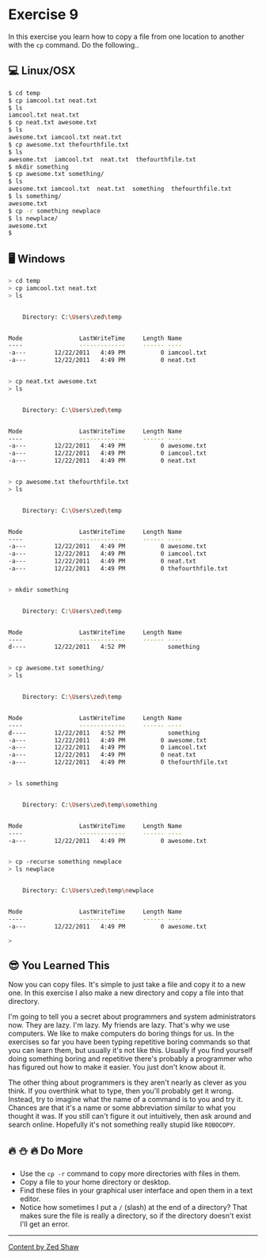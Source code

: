 # Exercise 9

In this exercise you learn how to copy a file from one location to another with the `cp` command. Do the following..

## :computer: Linux/OSX

```bash
$ cd temp
$ cp iamcool.txt neat.txt
$ ls
iamcool.txt neat.txt
$ cp neat.txt awesome.txt
$ ls
awesome.txt iamcool.txt neat.txt
$ cp awesome.txt thefourthfile.txt
$ ls
awesome.txt  iamcool.txt  neat.txt  thefourthfile.txt
$ mkdir something
$ cp awesome.txt something/
$ ls
awesome.txt iamcool.txt  neat.txt  something  thefourthfile.txt
$ ls something/
awesome.txt
$ cp -r something newplace
$ ls newplace/
awesome.txt
$
```

## 🖥 Windows

```bash
> cd temp
> cp iamcool.txt neat.txt
> ls


    Directory: C:\Users\zed\temp


Mode                LastWriteTime     Length Name
----                -------------     ------ ----
-a---        12/22/2011   4:49 PM          0 iamcool.txt
-a---        12/22/2011   4:49 PM          0 neat.txt


> cp neat.txt awesome.txt
> ls


    Directory: C:\Users\zed\temp


Mode                LastWriteTime     Length Name
----                -------------     ------ ----
-a---        12/22/2011   4:49 PM          0 awesome.txt
-a---        12/22/2011   4:49 PM          0 iamcool.txt
-a---        12/22/2011   4:49 PM          0 neat.txt


> cp awesome.txt thefourthfile.txt
> ls


    Directory: C:\Users\zed\temp


Mode                LastWriteTime     Length Name
----                -------------     ------ ----
-a---        12/22/2011   4:49 PM          0 awesome.txt
-a---        12/22/2011   4:49 PM          0 iamcool.txt
-a---        12/22/2011   4:49 PM          0 neat.txt
-a---        12/22/2011   4:49 PM          0 thefourthfile.txt


> mkdir something


    Directory: C:\Users\zed\temp


Mode                LastWriteTime     Length Name
----                -------------     ------ ----
d----        12/22/2011   4:52 PM            something


> cp awesome.txt something/
> ls


    Directory: C:\Users\zed\temp


Mode                LastWriteTime     Length Name
----                -------------     ------ ----
d----        12/22/2011   4:52 PM            something
-a---        12/22/2011   4:49 PM          0 awesome.txt
-a---        12/22/2011   4:49 PM          0 iamcool.txt
-a---        12/22/2011   4:49 PM          0 neat.txt
-a---        12/22/2011   4:49 PM          0 thefourthfile.txt


> ls something


    Directory: C:\Users\zed\temp\something


Mode                LastWriteTime     Length Name
----                -------------     ------ ----
-a---        12/22/2011   4:49 PM          0 awesome.txt


> cp -recurse something newplace
> ls newplace


    Directory: C:\Users\zed\temp\newplace


Mode                LastWriteTime     Length Name
----                -------------     ------ ----
-a---        12/22/2011   4:49 PM          0 awesome.txt

>
```

## :sunglasses: You Learned This

Now you can copy files. It's simple to just take a file and copy it to a new one. In this exercise I also make a new directory and copy a file into that directory.

I'm going to tell you a secret about programmers and system administrators now. They are lazy. I'm lazy. My friends are lazy. That's why we use computers. We like to make computers do boring things for us. In the exercises so far you have been typing repetitive boring commands so that you can learn them, but usually it's not like this. Usually if you find yourself doing something boring and repetitive there's probably a programmer who has figured out how to make it easier. You just don't know about it.

The other thing about programmers is they aren't nearly as clever as you think. If you overthink what to type, then you'll probably get it wrong. Instead, try to imagine what the name of a command is to you and try it. Chances are that it's a name or some abbreviation similar to what you thought it was. If you still can't figure it out intuitively, then ask around and search online. Hopefully it's not something really stupid like `ROBOCOPY`.

## :fire: :snowman: :fire: Do More

- Use the `cp -r` command to copy more directories with files in them.
- Copy a file to your home directory or desktop.
- Find these files in your graphical user interface and open them in a text editor.
- Notice how sometimes I put a `/` (slash) at the end of a directory? That makes sure the file is really a directory, so if the directory doesn't exist I'll get an error.

---

[Content by Zed Shaw](https://learncodethehardway.org/)

